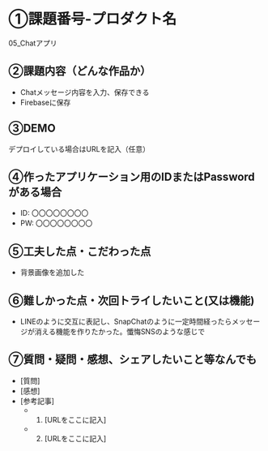 # ①課題番号-プロダクト名

05_Chatアプリ

## ②課題内容（どんな作品か）

- Chatメッセージ内容を入力、保存できる
- Firebaseに保存

## ③DEMO

デプロイしている場合はURLを記入（任意）

## ④作ったアプリケーション用のIDまたはPasswordがある場合

- ID: 〇〇〇〇〇〇〇〇
- PW: 〇〇〇〇〇〇〇〇

## ⑤工夫した点・こだわった点

- 背景画像を追加した

## ⑥難しかった点・次回トライしたいこと(又は機能)

- LINEのように交互に表記し、SnapChatのように一定時間経ったらメッセージが消える機能を作りたかった。懺悔SNSのような感じで

## ⑦質問・疑問・感想、シェアしたいこと等なんでも

- [質問]
- [感想]
- [参考記事]
  - 1. [URLをここに記入]
  - 2. [URLをここに記入]